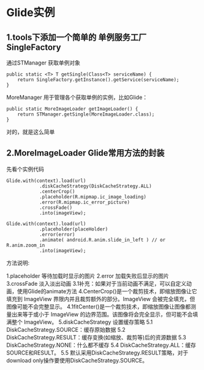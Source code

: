 # Glide实例

## 1.tools下添加一个简单的 单例服务工厂 SingleFactory

通过STManager 获取单例对象
```
public static <T> T getSingle(Class<T> serviceName) {
    return SingleFactory.getInstance().getService(serviceName);
}
```

MoreManager 用于管理各个获取单例的实例，比如Glide：
```
public static MoreImageLoader getImageLoader() {
    return STManager.getSingle(MoreImageLoader.class);
}
```

对的，就是这么简单

## 2.MoreImageLoader Glide常用方法的封装
先看个实例代码
```
Glide.with(context).load(url)
            .diskCacheStrategy(DiskCacheStrategy.ALL)
            .centerCrop()
            .placeholder(R.mipmap.ic_image_loading)
            .error(R.mipmap.ic_error_picture)
            .crossFade()
            .into(imageView);

Glide.with(context).load(url)
            .placeholder(placeHolder)
            .error(error)
            .animate( android.R.anim.slide_in_left ) // or R.anim.zoom_in
            .into(imageView);

```

方法说明:

1.placeholder 等待加载时显示的图片
2.error 加载失败后显示的图片
3.crossFade 淡入淡出动画
3.1补充：如果对于当前动画不满足，可以自定义动画，使用Glide的animate方法
4.CenterCrop()是一个裁剪技术，即缩放图像让它填充到 ImageView 界限内并且裁剪额外的部分。ImageView 会被完全填充，但图像可能不会完整显示。
4.1fitCenter()是一个裁剪技术，即缩放图像让图像都测量出来等于或小于 ImageView 的边界范围。该图像将会完全显示，但可能不会填满整个 ImageView。
5.diskCacheStrategy 设置缓存策略
5.1 DiskCacheStrategy.SOURCE：缓存原始数据
5.2 DiskCacheStrategy.RESULT：缓存变换(如缩放、裁剪等)后的资源数据
5.3 DiskCacheStrategy.NONE：什么都不缓存
5.4 DiskCacheStrategy.ALL：缓存SOURCE和RESULT。
5.5 默认采用DiskCacheStrategy.RESULT策略，对于download only操作要使用DiskCacheStrategy.SOURCE。